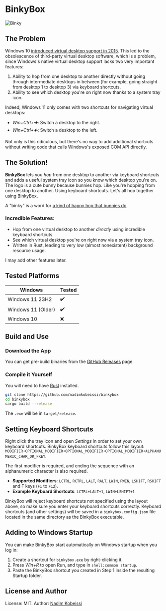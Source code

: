 # BinkyBox

![Binky](icons/binky.ico)

## The Problem

Windows 10 [introduced virtual desktop support in 2015](https://www.pcworld.com/article/1936035/virtual-desktops-more-space-and-order-with-windows-10-and-11.html). This led to the obsolescence of third-party virtual desktop software, which is a problem, since Windows's native virtual desktop support lacks two very important features:

1. Ability to hop from one desktop to another directly without going through intermediate desktops in between (for example, going straight from desktop 1 to desktop 3) via keyboard shortcuts.
2. Ability to see which desktop you're on right now thanks to a system tray icon.

Indeed, Windows 11 only comes with two shortcuts for navigating virtual desktops:

- _Win+Ctrl+🠊_: Switch a desktop to the right.
- _Win+Ctrl+🠈_: Switch a desktop to the left.

Not only is this ridiculous, but there's no way to add additional shortcuts without writing code that calls Windows's exposed COM API directly.

## The Solution!

**BinkyBox** lets you _hop_ from one desktop to another via keyboard shortcuts and adds a useful system tray icon so you know which desktop you're on. The logo is a cute bunny because bunnies hop. Like you're hopping from one desktop to another. Using keyboard shortcuts. Let's all hop together using BinkyBox.

A "binky" is a word for [a kind of happy hop that bunnies do](https://www.youtube.com/watch?v=y0ivoIr_xnQ).

### Incredible Features:

- Hop from one virtual desktop to another _directly_ using incredible keyboard shortcuts.
- See which virtual desktop you're on right now via a system tray icon.
- Written in Rust, leading to very low (almost nonexistent) background resource usage.

I may add other features later.

## Tested Platforms

| Windows            | Tested     |
|--------------------|------------|
| Windows 11 23H2    | ✔️         |
| Windows 11 (Older) | ✔️         |
| Windows 10         | ❌         |

## Build and Use

### Download the App

You can get pre-build binaries from the [GitHub Releases](https://github.com/nadimkobeissi/binkybox/releases) page.

### Compile it Yourself

You will need to have [Rust](https://rustup.rs) installed.

```bash
git clone https://github.com/nadimkobeissi/binkybox
cd binkybox
cargo build --release
```

The `.exe` will be in `target/release`.

## Setting Keyboard Shortcuts

Right click the tray icon and open _Settings_ in order to set your own keyboard shortcuts. BinkyBox keyboard shortcuts follow this layout: `MODIFIER+OPTIONAL_MODIFIER+OPTIONAL_MODIFIER+OPTIONAL_MODIFIER+ALPHANUMERIC_CHAR_OR_FKEY`.

The first modifier is required, and ending the sequence with an alphanumeric character is also required.

- **Supported Modifiers**: `LCTRL`, `RCTRL`, `LALT`, `RALT`, `LWIN`, `RWIN`, `LSHIFT`, `RSHIFT` and F keys (`F1` to `F12`).
- **Example Keyboard Shortcuts**: `LCTRL+LALT+1`, `LWIN+LSHIFT+1`

BinkyBox will reject keyboard shortcuts not specified using the layout above, so make sure you enter your keyboard shortcuts correctly. Keyboard shortcuts (and other settings) will be saved in a `binkybox.config.json` file located in the same directory as the BinkyBox executable.

## Adding to Windows Startup

You can make BinkyBox start automatically on Windows startup when you log in:

1. Create a shortcut for `binkybox.exe` by right-clicking it.
2. Press _Win+R_ to open Run, and type in `shell:common startup`.
3. Paste the BinkyBox shortcut you created in Step 1 inside the resulting Startup folder.

## License and Author

License: MIT. Author: [Nadim Kobeissi](https://nadim.computer)
